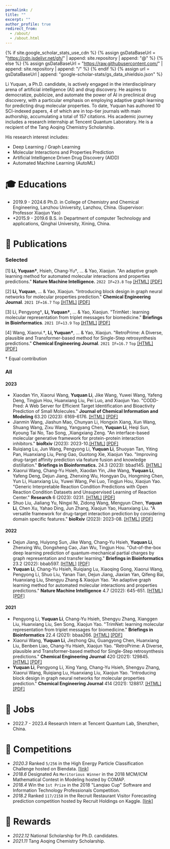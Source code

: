 ```yaml
---
permalink: /
title: ""
excerpt: ""
author_profile: true
redirect_from: 
  - /about/
  - /about.html
---
```


{% if site.google_scholar_stats_use_cdn %}
{% assign gsDataBaseUrl = "https://cdn.jsdelivr.net/gh/" | append: site.repository | append: "@" %}
{% else %}
{% assign gsDataBaseUrl = "https://raw.githubusercontent.com/" | append: site.repository | append: "/" %}
{% endif %}
{% assign url = gsDataBaseUrl | append: "google-scholar-stats/gs_data_shieldsio.json" %}


<span class='anchor' id='about-me'></span>

Li Yuquan, a Ph.D. candidate, is actively engaged in the interdisciplinary arena of artificial intelligence (AI) and drug discovery. He aspires to democratize, publicize, and automate the power of AI in preclinical drug discovery, with a particular emphasis on employing adaptive graph learning for predicting drug molecular properties. To date, Yuquan has authored 10 SCI-indexed papers, 4 of which are in top-tier journals with main authorship, accumulating a total of 157 citations. His academic journey includes a research internship at Tencent Quantum Laboratory. He is a recipient of the Tang Aoqing Chemistry Scholarship.


<!-- <a href='https://scholar.google.com/citations?user=lCJi22EAAAAJ'><img src="https://img.shields.io/endpoint?url={{ url | url_encode }}&logo=Google%20Scholar&labelColor=f6f6f6&color=9cf&style=flat&label=citations"></a>. -->


His research interest includes: 
- Deep Learning / Graph Learning
- Molecular Interactions and Properties Prediction
- Artificial Intelligence Driven Drug Discovery (AIDD)
- Automated Machine Learning (AutoML)



# 🎓 Educations 
- 2019.9 - 2024.6 Ph.D. in College of Chemistry and Chemical Engineering, Lanzhou University, Lanzhou, China. (Supervisor: Professor Xiaojun Yao)
- *2015.9 - 2019.6 B.S. in Department of computer Technology and applications, Qinghai University, Xining, China.


# 📝 Publications
### Selected
[1] **Li, Yuquan†**, Hsieh, Chang-Yu†, ... & Yao, Xiaojun. "An adaptive graph learning method for automated molecular interactions and properties predictions." **Nature Machine Intelligence.** `2022 IF=23.8` `Top` 
[[HTML]](https://www.nature.com/articles/s42256-022-00501-8) [[PDF]](/pdf/GLAM.pdf)

[2] **Li, Yuquan**, ... & Yao, Xiaojun. "Introducing block design in graph neural networks for molecular properties prediction." **Chemical Engineering Journal**. `2021 IF=16.7` `Top` 
[[HTML]](https://doi.org/10.1016/j.cej.2021.128817) [[PDF]](/pdf/BGNN.pdf)


[3] Li, Pengyong†, **Li, Yuquan†**, ... & Yao, Xiaojun. "TrimNet : learning molecular representation from triplet messages for biomedicine." **Briefings in Bioinformatics**. `2021 IF=13.9` `Top` 
[[HTML]]( https://doi.org/10.1093/bib/bbaa266) [[PDF]](/pdf/TrimNet.pdf)

[4] Wang, Xiaorui.†, **Li, Yuquan†**, ... & Yao, Xiaojun. "RetroPrime: A Diverse, plausible and Transformer-based method for Single-Step retrosynthesis predictions." **Chemical Engineering Journal**. `2021 IF=16.7` `Top`
[[HTML]](https://doi.org/10.1016/j.cej.2021.129845) [[PDF]](/pdf/RetroPrime.pdf)

† Equal contribution

### All
#### 2023
- Xiaodan Yin, Xiaorui Wang, **Yuquan Li**, Jike Wang, Yuwei Wang, Yafeng Deng, Tingjun Hou, Huanxiang Liu, Pei Luo, and Xiaojun Yao. "CODD-Pred: A Web Server for Efficient Target Identification and Bioactivity Prediction of Small Molecules." **Journal of Chemical Information and Modeling** 63.20 (2023): 6169-6176. [[HTML]](https://doi.org/10.1021/acs.jcim.3c00685) [[PDF]](/pdf/2023_coddpred.pdf)
- Jianmin Wang, Jiashun Mao, Chunyan Li, Hongxin Xiang, Xun Wang, Shuang Wang, Zixu Wang, Yangyang Chen, **Yuquan Li**, Heqi Sun, Kyoung Tai No, Tao Song, ,Xiangxiang Zeng. "An interface-based molecular generative framework for protein-protein interaction inhibitors." **bioRxiv** (2023): 2023-10.[[HTML]](https://doi.org/10.1101/2023.10.10.557742) [[PDF]](/pdf/2023_an_interface_based.pdf)
- Ruiqiang Lu, Jun Wang, Pengyong Li, **Yuquan Li**, Shuoyan Tan, Yiting Pan, Huanxiang Liu, Peng Gao, Guotong Xie, Xiaojun Yao. "Improving drug-target affinity prediction via feature fusion and knowledge distillation." **Briefings in Bioinformatics.** 24.3 (2023): bbad145. [[HTML]](https://doi.org/10.1093/bib/bbad145) 
- Xiaorui Wang, Chang-Yu Hsieh, Xiaodan Yin, Jike Wang, **Yuquan Li**, Yafeng Deng, Dejun Jiang, Zhenxing Wu, Hongyan Du, Hongming Chen, Yun Li, Huanxiang Liu, Yuwei Wang, Pei Luo, Tingjun Hou, Xiaojun Yao.  "Generic Interpretable Reaction Condition Predictions with Open Reaction Condition Datasets and Unsupervised Learning of Reaction Center." **Research** 6 (2023): 0231. [[HTML]](https://doi.org/10.1101/2023.08.01.551396) [[PDF]](/pdf/2023_generic_interpretable_reaction.pdf)
- Shuo Liu, Jialiang Yu, Ningxi Ni, Zidong Wang, Mengyun Chen, **Yuquan Li**, Chen Xu, Yahao Ding, Jun Zhang, Xiaojun Yao, Huanxiang Liu. "A versatile framework for drug-target interaction prediction by considering domain specific features." **bioRxiv** (2023): 2023-08. [[HTML]](https://doi.org/10.34133/research.0231) [[PDF]](/pdf/2023_a_versatile_framework.pdf)

#### 2022
- Dejun Jiang, Huiyong Sun, Jike Wang, Chang-Yu Hsieh, **Yuquan Li**, Zhenxing Wu, Dongsheng Cao, Jian Wu, Tingjun Hou. "Out-of-the-box deep learning prediction of quantum-mechanical partial charges by graph representation and transfer learning." **Briefings in Bioinformatics** 23.2 (2022): bbab597. [[HTML]](https://doi.org/10.1093/bib/bbab597) [[PDF]](/pdf/2022_our_of_the_box.pdf)
- **Yuquan Li**, Chang-Yu Hsieh, Ruiqiang Lu, Xiaoqing Gong, Xiaorui Wang, Pengyong Li, Shuo Liu, Yanan Tian, Dejun Jiang, Jiaxian Yan, Qifeng Bai, Huanxiang Liu, Shengyu Zhang & Xiaojun Yao. "An adaptive graph learning method for automated molecular interactions and properties predictions." **Nature Machine Intelligence** 4.7 (2022): 645-651. [[HTML]](https://www.nature.com/articles/s42256-022-00501-8) [[PDF]](/pdf/GLAM.pdf)


#### 2021
- Pengyong Li, **Yuquan Li**, Chang-Yu Hsieh, Shengyu Zhang, Xianggen Liu, Huanxiang Liu, Sen Song, Xiaojun Yao. "TrimNet: learning molecular representation from triplet messages for biomedicine." **Briefings in Bioinformatics** 22.4 (2021): bbaa266. [[HTML]]( https://doi.org/10.1093/bib/bbaa266) [[PDF]](/pdf/TrimNet.pdf)
- Xiaorui Wang, **Yuquan Li**, Jiezhong Qiu, Guangyong Chen, Huanxiang Liu, Benben Liao, Chang-Yu Hsieh, Xiaojun Yao. "RetroPrime: A Diverse, plausible and Transformer-based method for Single-Step retrosynthesis predictions." **Chemical Engineering Journal** 420 (2021): 129845. [[HTML]](https://doi.org/10.1016/j.cej.2021.129845) [[PDF]](/pdf/RetroPrime.pdf)
- **Yuquan Li**, Pengyong Li, Xing Yang, Chang-Yu Hsieh, Shengyu Zhang, Xiaorui Wang, Ruiqiang Lu, Huanxiang Liu, Xiaojun Yao. "Introducing block design in graph neural networks for molecular properties prediction." **Chemical Engineering Journal** 414 (2021): 128817. [[HTML]](https://doi.org/10.1016/j.cej.2021.128817) [[PDF]](/pdf/BGNN.pdf)


# 💼 Jobs
- 2022.7 - 2023.4 Research Intern at Tencent Quantum Lab, Shenzhen, China.


# 🏅 Competitions
- *2020.3* Ranked `5/256` in the High Energy Particle Classification Challenge hosted on Biendata. [[link]](https://www.biendata.xyz/competition/jet/leaderboard/#:~:text=Passing-,yuquanli,-lipy)
- *2018.6* Designated As `Meritorious Winner` in the 2018 MCM/ICM Mathematical Contest in Modeling hosted by COMAP.
- *2018.4* Win the `1st Prize` in the 2018 "Lanqiao Cup" Software and Information Technology Professionals Competition.
- *2018.2* Ranked `117/2158` in the Recruit Restaurant Visitor Forecasting prediction competition hosted by Recruit Holdings on Kaggle. [[link]](https://www.kaggle.com/competitions/recruit-restaurant-visitor-forecasting/leaderboard#:~:text=263-,yuquan.li,-0.51811)

# 🎉 Rewards

- *2022.12* National Scholarship for Ph.D. candidates.
- *2021.11* Tang Aoqing Chemistry Scholarship.

